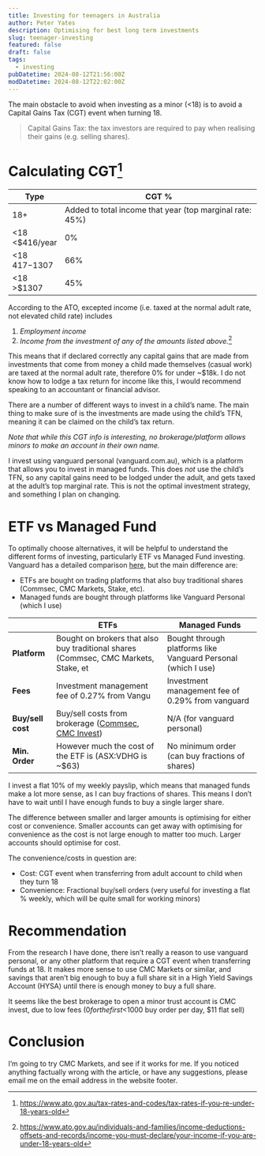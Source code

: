 ```yaml
---
title: Investing for teenagers in Australia
author: Peter Yates
description: Optimising for best long term investments
slug: teenager-investing
featured: false
draft: false
tags:
  - investing
pubDatetime: 2024-08-12T21:56:00Z
modDatetime: 2024-08-12T22:02:00Z
---
```

The main obstacle to avoid when investing as a minor (<18) is to avoid a Capital Gains Tax (CGT) event when turning 18. 
> Capital Gains Tax: the tax investors are required to pay when realising their gains (e.g. selling shares). 

# Calculating CGT[^1]

| Type               | CGT %                                                    |
| ------------------ | -------------------------------------------------------- |
| 18+                | Added to total income that year (top marginal rate: 45%) |
| \<18<br><$416/year | 0%                                                       |
| \<18<br>$417-$1307 | 66%                                                      |
| <18<br>\>$1307     | 45%                                                      |

According to the ATO, excepted income (i.e. taxed at the normal adult rate, not elevated child rate) includes
1. *Employment income*
2. *Income from the investment of any of the amounts listed above.*[^2]

This means that if declared correctly any capital gains that are made from investments that come from money a child made themselves (casual work) are taxed at the normal adult rate, therefore 0% for under ~$18k. I do not know how to lodge a tax return for income like this, I would recommend speaking to an accountant or financial advisor. 

There are a number of different ways to invest in a child’s name. The main thing to make sure of is the investments are made using the child’s TFN, meaning it can be claimed on the child’s tax return. 

*Note that while this CGT info is interesting, no brokerage/platform allows minors to make an account in their own name.*

I invest using vanguard personal (vanguard.com.au), which is a platform that allows you to invest in managed funds. This does *not* use the child’s TFN, so any capital gains need to be lodged under the adult, and gets taxed at the adult’s top marginal rate. This is not the optimal investment strategy, and something I plan on changing.
# ETF vs Managed Fund
To optimally choose alternatives, it will be helpful to understand the different forms of investing, particularly ETF vs Managed Fund investing. Vanguard has a detailed comparison [here](https://www.vanguard.com.au/personal/learn/smart-investing/etfs/Managed-Fund-or-ETFs), but the main difference are:
- ETFs are bought on trading platforms that also buy traditional shares (Commsec, CMC Markets, Stake, etc). 
- Managed funds are bought through platforms like Vanguard Personal (which I use)

|                   | ETFs                                                                                                                                                                                         | Managed Funds                                                 |
| ----------------- | -------------------------------------------------------------------------------------------------------------------------------------------------------------------------------------------- | ------------------------------------------------------------- |
| **Platform**      | Bought on brokers that also buy traditional shares (Commsec, CMC Markets, Stake, et                                                                                                          | Bought through platforms like Vanguard Personal (which I use) |
| **Fees**          | Investment management fee of 0.27% from Vangu                                                                                                                                                | Investment management fee of 0.29% from vanguard              |
| **Buy/sell cost** | Buy/sell costs from brokerage ([Commsec](https://www.commsec.com.au/support/rates-and-fees.html), [CMC Invest](https://support.cmcmarketsinvest.com/s/article/What-are-your-brokerage-fees)) | N/A (for vanguard personal)                                   |
| **Min. Order**    | However much the cost of the ETF is (ASX:VDHG is ~$63)                                                                                                                                       | No minimum order (can buy fractions of shares)                |

I invest a flat 10% of my weekly payslip, which means that managed funds make a lot more sense, as I can buy fractions of shares. This means I don’t have to wait until I have enough funds to buy a single larger share.

The difference between smaller and larger amounts is optimising for either cost or convenience. Smaller accounts can get away with optimising for convenience as the cost is not large enough to matter too much. Larger accounts should optimise for cost. 

The convenience/costs in question are:
- Cost: CGT event when transferring from adult account to child when they turn 18
- Convenience: Fractional buy/sell orders (very useful for investing a flat % weekly, which will be quite small for working minors)
# Recommendation
From the research I have done, there isn’t really a reason to use vanguard personal, or any other platform that require a CGT event when transferring funds at 18. It makes more sense to use CMC Markets or similar, and savings that aren’t big enough to buy a full share sit in a High Yield Savings Account (HYSA) until there is enough money to buy a full share. 

It seems like the best brokerage to open a minor trust account is CMC invest, due to low fees ($0 for the first <$1000 buy order per day, $11 flat sell)

# Conclusion
I’m going to try CMC Markets, and see if it works for me. If you noticed anything factually wrong with the article, or have any suggestions, please email me on the email address in the website footer. 

[^1]: https://www.ato.gov.au/tax-rates-and-codes/tax-rates-if-you-re-under-18-years-old
[^2]: https://www.ato.gov.au/individuals-and-families/income-deductions-offsets-and-records/income-you-must-declare/your-income-if-you-are-under-18-years-old